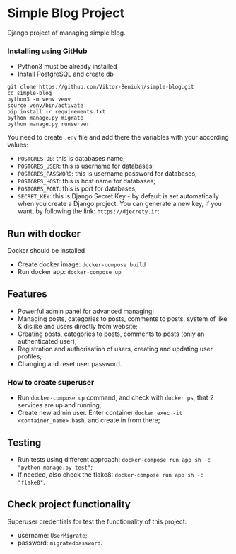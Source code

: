 # Simple Blog Project

Django project of managing simple blog.


### Installing using GitHub

- Python3 must be already installed
- Install PostgreSQL and create db

```shell
git clone https://github.com/Viktor-Beniukh/simple-blog.git
cd simple-blog
python3 -m venv venv
source venv/bin/activate
pip install -r requirements.txt
python manage.py migrate
python manage.py runserver   
```
You need to create `.env` file and add there the variables with your according values:
- `POSTGRES_DB`: this is databases name;
- `POSTGRES_USER`: this is username for databases;
- `POSTGRES_PASSWORD`: this is username password for databases;
- `POSTGRES_HOST`: this is host name for databases;
- `POSTGRES_PORT`: this is port for databases;
- `SECRET_KEY`: this is Django Secret Key - by default is set automatically when you create a Django project.
                You can generate a new key, if you want, by following the link: `https://djecrety.ir`;

  
## Run with docker

Docker should be installed

- Create docker image: `docker-compose build`
- Run docker app: `docker-compose up`


## Features
- Powerful admin panel for advanced managing;
- Managing posts, categories to posts, comments to posts, system of like & dislike and users directly from website;
- Creating posts, categories to posts, comments to posts (only an authenticated user);
- Registration and authorisation of users, creating and updating user profiles;
- Changing and reset user password.

### How to create superuser
- Run `docker-compose up` command, and check with `docker ps`, that 2 services are up and running;
- Create new admin user. Enter container `docker exec -it <container_name> bash`, and create in from there;


## Testing

- Run tests using different approach: `docker-compose run app sh -c "python manage.py test"`;
- If needed, also check the flake8: `docker-compose run app sh -c "flake8"`.


## Check project functionality

Superuser credentials for test the functionality of this project:
- username: `UserMigrate`;
- password: `migratedpassword`.
